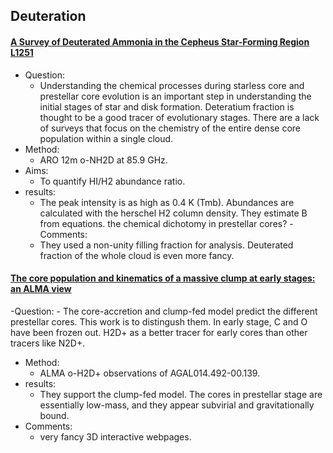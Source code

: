 ## Deuteration

#### [A Survey of Deuterated Ammonia in the Cepheus Star-Forming Region L1251](https://arxiv.org/abs/2207.10718)
- Question: 
	- Understanding the chemical processes during starless core and prestellar core evolution is an important step in understanding the initial stages of star and disk formation. Deteratium fraction is thought to be a good tracer of evolutionary stages. There are a lack of surveys that focus on the chemistry of the entire dense core population within a single cloud.  
- Method:
	- ARO 12m o-NH2D at 85.9 GHz. 
- Aims: 
	- To quantify HI/H2 abundance ratio.
- results:
	- The peak intensity is as high as 0.4 K (Tmb). Abundances are calculated with the herschel  H2 column density. They estimate B from equations. the chemical dichotomy in prestellar cores? 
-Comments:
	- They used a non-unity filling fraction for analysis. Deuterated fraction of the whole cloud is even more fancy. 


#### [The core population and kinematics of a massive clump at early stages: an ALMA view](https://arxiv.org/abs/2208.01675)
-Question:
	- The core-accretion and clump-fed model predict the different prestellar cores. This work is to distingush them. In early stage, C and O have been frozen out. H2D+ as a better tracer for early cores than other tracers like N2D+. 
- Method:
	- ALMA o-H2D+ observations of AGAL014.492-00.139.
- results:
	- They support the clump-fed model. The cores in prestellar stage are essentially low-mass, and they appear subvirial and gravitationally bound.
- Comments:
	- very fancy 3D interactive webpages. 